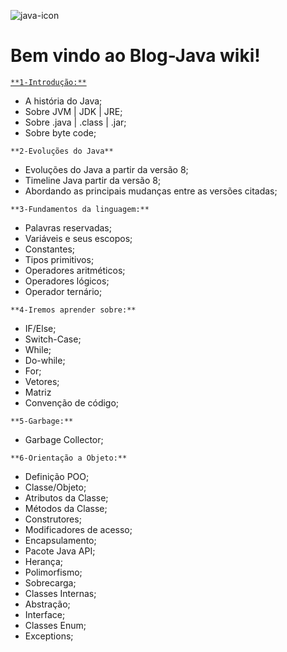 
![java-icon](https://user-images.githubusercontent.com/40298927/174925141-07490c3f-d64f-4db3-b6b5-e32329127264.png) 

# **Bem vindo ao Blog-Java wiki!**

<a href="https://github.com/agathapaiiva/blog-java/wiki/Cap%C3%ADtulo-01-%7C-Introdu%C3%A7%C3%A3o">`**1-Introdução:**` </a>

* A história do Java;
* Sobre JVM | JDK | JRE;
* Sobre .java | .class | .jar;  
* Sobre byte code;

`**2-Evoluções do Java**`

* Evoluções do Java a partir da versão 8;
* Timeline Java partir da versão 8;
* Abordando as principais mudanças entre as versões citadas;

`**3-Fundamentos da linguagem:**`

* Palavras reservadas;
* Variáveis e seus escopos;
* Constantes;
* Tipos primitivos;
* Operadores aritméticos;
* Operadores lógicos; 
* Operador ternário;

`**4-Iremos aprender sobre:**`

* IF/Else;
* Switch-Case;
* While;
* Do-while;
* For;
* Vetores;
* Matriz
* Convenção de código;

`**5-Garbage:**`

* Garbage Collector;

`**6-Orientação a Objeto:** `

* Definição POO;
* Classe/Objeto;
* Atributos da Classe;
* Métodos da Classe; 
* Construtores;
* Modificadores de acesso; 
* Encapsulamento;
* Pacote Java API;
* Herança;
* Polimorfismo;
* Sobrecarga;
* Classes Internas;
* Abstração;
* Interface;
* Classes Enum;
* Exceptions;
